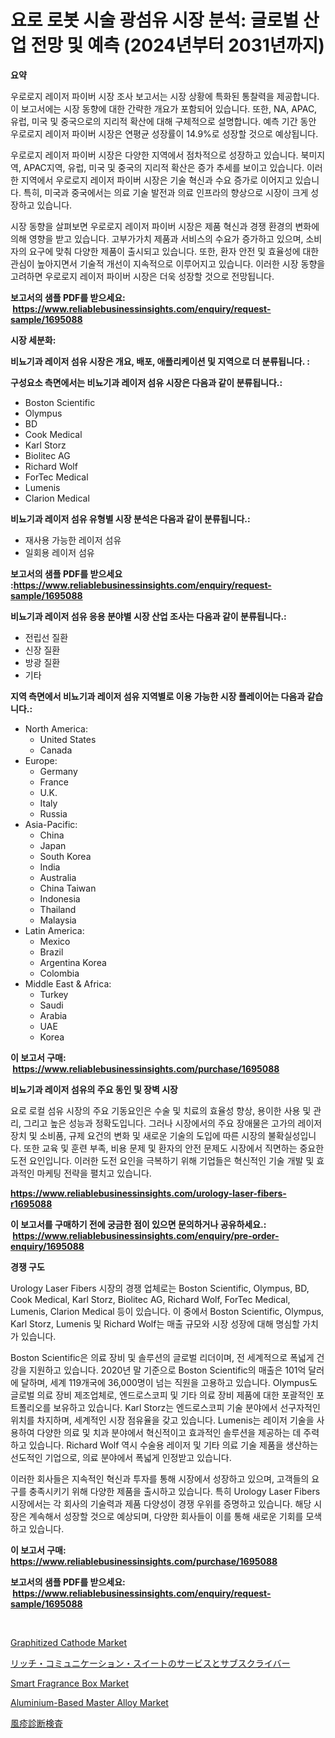 <p><h1>요로 로봇 시술 광섬유 시장 분석: 글로벌 산업 전망 및 예측 (2024년부터 2031년까지)</h1></p><p><strong>요약</strong></p>
<p><p>우로로지 레이저 파이버 시장 조사 보고서는 시장 상황에 특화된 통찰력을 제공합니다. 이 보고서에는 시장 동향에 대한 간략한 개요가 포함되어 있습니다. 또한, NA, APAC, 유럽, 미국 및 중국으로의 지리적 확산에 대해 구체적으로 설명합니다. 예측 기간 동안 우로로지 레이저 파이버 시장은 연평균 성장률이 14.9%로 성장할 것으로 예상됩니다.</p><p>우로로지 레이저 파이버 시장은 다양한 지역에서 점차적으로 성장하고 있습니다. 북미지역, APAC지역, 유럽, 미국 및 중국의 지리적 확산은 증가 추세를 보이고 있습니다. 이러한 지역에서 우로로지 레이저 파이버 시장은 기술 혁신과 수요 증가로 이어지고 있습니다. 특히, 미국과 중국에서는 의료 기술 발전과 의료 인프라의 향상으로 시장이 크게 성장하고 있습니다.</p><p>시장 동향을 살펴보면 우로로지 레이저 파이버 시장은 제품 혁신과 경쟁 환경의 변화에 의해 영향을 받고 있습니다. 고부가가치 제품과 서비스의 수요가 증가하고 있으며, 소비자의 요구에 맞춰 다양한 제품이 출시되고 있습니다. 또한, 환자 안전 및 효율성에 대한 관심이 높아지면서 기술적 개선이 지속적으로 이루어지고 있습니다. 이러한 시장 동향을 고려하면 우로로지 레이저 파이버 시장은 더욱 성장할 것으로 전망됩니다.</p></p>
<p><strong>보고서의 샘플 PDF를 받으세요: &nbsp;<a href="https://www.reliablebusinessinsights.com/enquiry/request-sample/1695088">https://www.reliablebusinessinsights.com/enquiry/request-sample/1695088</a></strong></p>
<p><strong>시장 세분화:</strong></p>
<p><strong> 비뇨기과 레이저 섬유 시장은 개요, 배포, 애플리케이션 및 지역으로 더 분류됩니다. :</strong></p>
<p><strong>구성요소 측면에서는 비뇨기과 레이저 섬유 시장은 다음과 같이 분류됩니다.:</strong></p>
<p><ul><li>Boston Scientific</li><li>Olympus</li><li>BD</li><li>Cook Medical</li><li>Karl Storz</li><li>Biolitec AG</li><li>Richard Wolf</li><li>ForTec Medical</li><li>Lumenis</li><li>Clarion Medical</li></ul></p>
<p><strong> 비뇨기과 레이저 섬유 유형별 시장 분석은 다음과 같이 분류됩니다.:</strong></p>
<p><ul><li>재사용 가능한 레이저 섬유</li><li>일회용 레이저 섬유</li></ul></p>
<p><strong>보고서의 샘플 PDF를 받으세요 :<a href="https://www.reliablebusinessinsights.com/enquiry/request-sample/1695088">https://www.reliablebusinessinsights.com/enquiry/request-sample/1695088</a></strong></p>
<p><strong> 비뇨기과 레이저 섬유 응용 분야별 시장 산업 조사는 다음과 같이 분류됩니다.:</strong></p>
<p><ul><li>전립선 질환</li><li>신장 질환</li><li>방광 질환</li><li>기타</li></ul></p>
<p><strong>지역 측면에서 비뇨기과 레이저 섬유 지역별로 이용 가능한 시장 플레이어는 다음과 같습니다.:</strong></p>
<p><ul>
    <li>
        North America:
        <ul>
            <li>United States</li>
            <li>Canada</li>
        </ul>
    </li>
    <li>
        Europe:
        <ul>
            <li>Germany</li>
            <li>France</li>
            <li>U.K.</li>
            <li>Italy</li>
            <li>Russia</li>
        </ul>
    </li>
    <li>
        Asia-Pacific:
        <ul>
            <li>China</li>
            <li>Japan</li>
            <li>South Korea</li>
            <li>India</li>
            <li>Australia</li>
            <li>China Taiwan</li>
            <li>Indonesia</li>
            <li>Thailand</li>
            <li>Malaysia</li>
        </ul>
    </li>
    <li>
        Latin America:
        <ul>
            <li>Mexico</li>
            <li>Brazil</li>
            <li>Argentina Korea</li>
            <li>Colombia</li>
        </ul>
    </li>
    <li>
        Middle East & Africa:
        <ul>
            <li>Turkey</li>
            <li>Saudi</li>
            <li>Arabia</li>
            <li>UAE</li>
            <li>Korea</li>
        </ul>
    </li>
    </ul></p>
<p><strong>이 보고서 구매: &nbsp;<a href="https://www.reliablebusinessinsights.com/purchase/1695088">https://www.reliablebusinessinsights.com/purchase/1695088</a></strong></p>
<p><strong>비뇨기과 레이저 섬유의 주요 동인 및 장벽 시장</strong></p>
<p><p>요로 로컬 섬유 시장의 주요 기동요인은 수술 및 치료의 효율성 향상, 용이한 사용 및 관리, 그리고 높은 성능과 정확도입니다. 그러나 시장에서의 주요 장애물은 고가의 레이저 장치 및 소비품, 규제 요건의 변화 및 새로운 기술의 도입에 따른 시장의 불확실성입니다. 또한 교육 및 훈련 부족, 비용 문제 및 환자의 안전 문제도 시장에서 직면하는 중요한 도전 요인입니다. 이러한 도전 요인을 극복하기 위해 기업들은 혁신적인 기술 개발 및 효과적인 마케팅 전략을 펼치고 있습니다.</p></p>
<p><strong><a href="https://www.reliablebusinessinsights.com/urology-laser-fibers-r1695088">https://www.reliablebusinessinsights.com/urology-laser-fibers-r1695088</a></strong></p>
<p><strong>이 보고서를 구매하기 전에 궁금한 점이 있으면 문의하거나 공유하세요.: &nbsp;<a href="https://www.reliablebusinessinsights.com/enquiry/pre-order-enquiry/1695088">https://www.reliablebusinessinsights.com/enquiry/pre-order-enquiry/1695088</a></strong></p>
<p><strong>경쟁 구도</strong></p>
<p><p>Urology Laser Fibers 시장의 경쟁 업체로는 Boston Scientific, Olympus, BD, Cook Medical, Karl Storz, Biolitec AG, Richard Wolf, ForTec Medical, Lumenis, Clarion Medical 등이 있습니다. 이 중에서 Boston Scientific, Olympus, Karl Storz, Lumenis 및 Richard Wolf는 매출 규모와 시장 성장에 대해 명심할 가치가 있습니다.</p><p>Boston Scientific은 의료 장비 및 솔루션의 글로벌 리더이며, 전 세계적으로 폭넓게 건강을 지원하고 있습니다. 2020년 말 기준으로 Boston Scientific의 매출은 101억 달러에 달하며, 세계 119개국에 36,000명이 넘는 직원을 고용하고 있습니다. Olympus도 글로벌 의료 장비 제조업체로, 엔드로스코피 및 기타 의료 장비 제품에 대한 포괄적인 포트폴리오를 보유하고 있습니다. Karl Storz는 엔드로스코피 기술 분야에서 선구자적인 위치를 차지하며, 세계적인 시장 점유율을 갖고 있습니다. Lumenis는 레이저 기술을 사용하여 다양한 의료 및 치과 분야에서 혁신적이고 효과적인 솔루션을 제공하는 데 주력하고 있습니다. Richard Wolf 역시 수술용 레이저 및 기타 의료 기술 제품을 생산하는 선도적인 기업으로, 의료 분야에서 폭넓게 인정받고 있습니다.</p><p>이러한 회사들은 지속적인 혁신과 투자를 통해 시장에서 성장하고 있으며, 고객들의 요구를 충족시키기 위해 다양한 제품을 출시하고 있습니다. 특히 Urology Laser Fibers 시장에서는 각 회사의 기술력과 제품 다양성이 경쟁 우위를 증명하고 있습니다. 해당 시장은 계속해서 성장할 것으로 예상되며, 다양한 회사들이 이를 통해 새로운 기회를 모색하고 있습니다.</p></p>
<p><strong>이 보고서 구매: &nbsp; <a href="https://www.reliablebusinessinsights.com/purchase/1695088">https://www.reliablebusinessinsights.com/purchase/1695088</a></strong></p>
<p><strong>보고서의 샘플 PDF를 받으세요: &nbsp;<a href="https://www.reliablebusinessinsights.com/enquiry/request-sample/1695088">https://www.reliablebusinessinsights.com/enquiry/request-sample/1695088</a></strong><strong></strong></p>
<p>&nbsp;</p>
<p><p><a href="https://www.linkedin.com/pulse/graphitized-cathode-market-analysis-sze-forecasted-period-from-vvyif">Graphitized Cathode Market</a></p><p><a href="https://github.com/GiovaniLeannon/Market-Research-Report-List-1/blob/main/140290384073.md">リッチ・コミュニケーション・スイートのサービスとサブスクライバー</a></p><p><a href="https://issuu.com/reportprime-2/docs/smart-fragrance-box-market-size-2030.pptx">Smart Fragrance Box Market</a></p><p><a href="https://github.com/markusgodoy/Market-Research-Report-List-3/blob/main/aluminium-based-master-alloy-market.md">Aluminium-Based Master Alloy Market</a></p><p><a href="https://github.com/DanykaKilback/Market-Research-Report-List-1/blob/main/680937684074.md">風疹診断検査</a></p></p>